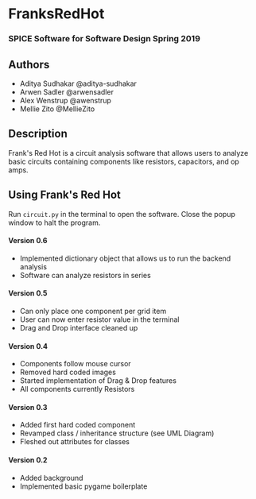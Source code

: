 # FranksRedHot

### SPICE Software for Software Design Spring 2019

## Authors
* Aditya Sudhakar  @aditya-sudhakar
* Arwen Sadler     @arwensadler
* Alex Wenstrup    @awenstrup
* Mellie Zito      @MellieZito


## Description

Frank's Red Hot is a  circuit analysis software that allows users to analyze basic circuits containing components like resistors, capacitors, and op amps. 


## Using Frank's Red Hot

Run `circuit.py` in the terminal to open the software. Close the popup window to halt the program.


#### Version 0.6
* Implemented dictionary object that allows us to run the backend analysis
* Software can analyze resistors in series


#### Version 0.5
* Can only place one component per grid item
* User can now enter resistor value in the terminal
* Drag and Drop interface cleaned up


#### Version 0.4
* Components follow mouse cursor
* Removed hard coded images
* Started implementation of Drag & Drop features
* All components currently Resistors


#### Version 0.3
* Added first hard coded component
* Revamped class / inheritance structure (see UML Diagram)
* Fleshed out attributes for classes

#### Version 0.2
* Added background
* Implemented basic pygame boilerplate
